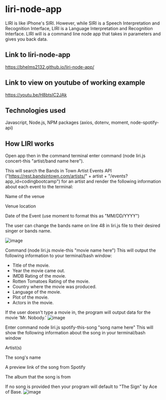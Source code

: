 # liri-node-app
LIRI is like iPhone's SIRI. However, while SIRI is a Speech Interpretation and Recognition Interface, LIRI is a Language Interpretation and Recognition Interface. LIRI will is a command line node app that takes in parameters and gives you back data. 

## Link to liri-node-app
https://bhelms2132.github.io/liri-node-app/

## Link to view on youtube of working example 
https://youtu.be/H8btsIC2JAk

## Technologies used
Javascript, Node.js, NPM packages (axios, dotenv, moment, node-spotify-api)


## How LIRI works

Open app then in the command terminal enter command (node liri.js concert-this "artist/band name here").

This will search the Bands in Town Artist Events API ("https://rest.bandsintown.com/artists/" + artist + "/events?app_id=codingbootcamp") for an artist and render the following information about each event to the terminal:


Name of the venue


Venue location


Date of the Event (use moment to format this as "MM/DD/YYYY")

The user can change the bands name on line 48 in liri.js file to their desired singer or bands name.

![image](https://user-images.githubusercontent.com/52431116/72690050-41db4680-3ae6-11ea-80c4-ad30addade68.png)



Command (node liri.js movie-this  "movie name here")
This will output the following information to your terminal/bash window:
  * Title of the movie.
  * Year the movie came out.
  * IMDB Rating of the movie.
  * Rotten Tomatoes Rating of the movie.
  * Country where the movie was produced.
  * Language of the movie.
  * Plot of the movie.
  * Actors in the movie.


If the user doesn't type a movie in, the program will output data for the movie 'Mr. Nobody.'
![image](https://user-images.githubusercontent.com/52431116/72690249-794af280-3ae8-11ea-8f33-0d59a324b49d.png)

Enter command node liri.js spotify-this-song "song name here"
This will show the following information about the song in your terminal/bash window

Artist(s)

The song's name

A preview link of the song from Spotify

The album that the song is from

If no song is provided then your program will default to "The Sign" by Ace of Base.
![image](https://user-images.githubusercontent.com/52431116/72690660-92ee3900-3aec-11ea-9dfb-74fcdb2d179f.png)












